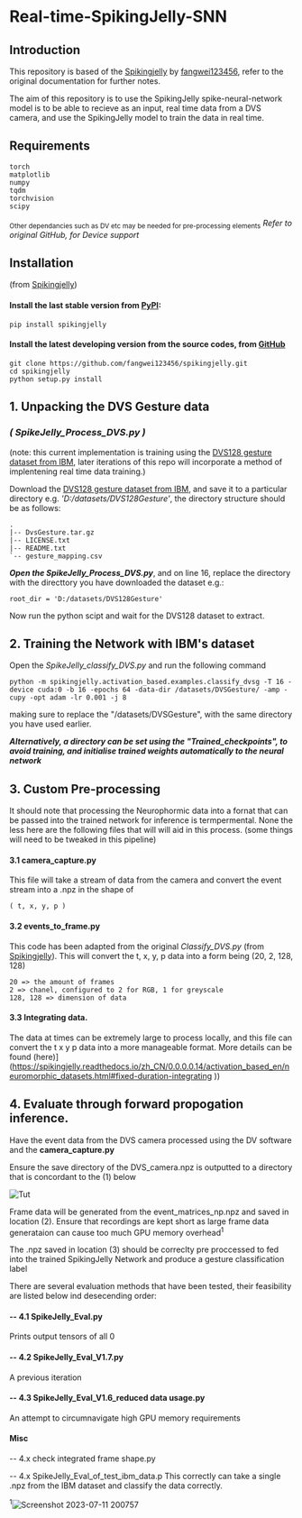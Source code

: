 # Real-time-SpikingJelly-SNN 

## Introduction 
This repository is based of the [Spikingjelly](https://github.com/fangwei123456/spikingjelly) by [fangwei123456](https://github.com/fangwei123456), refer to the original documentation for further notes. 

The aim of this repository is to use the SpikingJelly spike-neural-network model is to be able to recieve as an input, real time data from a DVS camera, and use the SpikingJelly model to train the data in real time. 





## Requirements 
```
torch
matplotlib
numpy
tqdm
torchvision
scipy
```
<sub>Other dependancies such as DV etc may be needed for pre-processing elements</sub>
_Refer to original GitHub, for Device support_
## Installation
(from [Spikingjelly](https://github.com/fangwei123456/spikingjelly))
#### Install the last stable version from [PyPI](https://pypi.org/project/spikingjelly/):
```
pip install spikingjelly
```
#### Install the latest developing version from the source codes, from [GitHub](https://github.com/fangwei123456/spikingjelly)
```
git clone https://github.com/fangwei123456/spikingjelly.git
cd spikingjelly
python setup.py install
```





## 1. Unpacking the DVS Gesture data 
### _( SpikeJelly_Process_DVS.py )_
(note: this current implementation is training using the [DVS128 gesture dataset from IBM](https://research.ibm.com/interactive/dvsgesture/), later iterations of this repo will incorporate a method of implentening real time data training.)

Download the  [DVS128 gesture dataset from IBM](https://research.ibm.com/interactive/dvsgesture/), and save it to a particular directory e.g. _'D:/datasets/DVS128Gesture'_, the directory structure should be as follows: 
```
.
|-- DvsGesture.tar.gz
|-- LICENSE.txt
|-- README.txt
`-- gesture_mapping.csv
```
***Open the SpikeJelly_Process_DVS.py***, and on line 16, replace the directory with the directtory you have downloaded the dataset e.g.:
```
root_dir = 'D:/datasets/DVS128Gesture'
```
Now run the python scipt and wait for the DVS128 dataset to extract. 






## 2. Training the Network with IBM's dataset 

Open the _SpikeJelly_classify_DVS.py_ and run the following command
```
python -m spikingjelly.activation_based.examples.classify_dvsg -T 16 -device cuda:0 -b 16 -epochs 64 -data-dir /datasets/DVSGesture/ -amp -cupy -opt adam -lr 0.001 -j 8
```
making sure to replace the "/datasets/DVSGesture", with the same directory you have used earlier.

***Alternatively, a directory can be set using the "Trained_checkpoints", to avoid training, and initialise trained weights automatically to the neural network***


## 3. Custom Pre-processing

It should note that processing the Neurophormic data into a fornat that can be passed into the trained network for inference is termpermental. None the less here are the following files that will will aid in this process. (some things will need to be tweaked in this pipeline)

#### 3.1 camera_capture.py
This file will take a stream of data from the camera and convert the event stream into a .npz in the shape of 
```
( t, x, y, p )
```

#### 3.2 events_to_frame.py
This code has been adapted from the original _Classify_DVS.py_ (from [Spikingjelly](https://github.com/fangwei123456/spikingjelly)). 
This will convert the t, x, y, p data into a form being (20, 2, 128, 128)
```
20 => the amount of frames
2 => chanel, configured to 2 for RGB, 1 for greyscale
128, 128 => dimension of data
```

#### 3.3 Integrating data.
The data at times can be extremely large to process locally, and this file can convert the t x y p data into a more manageable format. More details can be found (here)](https://spikingjelly.readthedocs.io/zh_CN/0.0.0.0.14/activation_based_en/neuromorphic_datasets.html#fixed-duration-integrating
))





## 4. Evaluate through forward propogation inference. 

Have the event data from the DVS camera processed using the DV software and the ****camera_capture.py****

Ensure the save directory of the DVS_camera.npz is outputted to a directory that is concordant to the (1) below

![Tut](https://github.com/Mars-Mah3r/Real-time-SpikingJelly-SNN/assets/108829389/4b221c92-6ec4-47e5-b5be-45283676756c)

Frame data will be generated from the event_matrices_np.npz and saved in location (2). Ensure that recordings are kept short as large frame data generataion can cause too much GPU memory overhead<sup>1</sup> 

The .npz saved in location (3) should be correclty pre proccessed to fed into the trained SpikingJelly Network and produce a gesture classification label

There are several evaluation methods that have been tested, their feasibility are listed below ind desecending order: 

#### -- 4.1 SpikeJelly_Eval.py
Prints output tensors of all 0

#### -- 4.2 SpikeJelly_Eval_V1.7.py
A previous iteration 

#### -- 4.3 SpikeJelly_Eval_V1.6_reduced data usage.py
An attempt to circumnavigate high GPU memory requirements

#### Misc
-- 4.x check integrated frame shape.py

-- 4.x SpikeJelly_Eval_of_test_ibm_data.p
This correctly can take a single .npz from the IBM dataset and classify the data correctly. 







<sup>1</sup>![Screenshot 2023-07-11 200757](https://github.com/Mars-Mah3r/Real-time-SpikingJelly-SNN/assets/108829389/d3f6cfa2-347e-46bb-b029-4cb1970dc1ae) 





